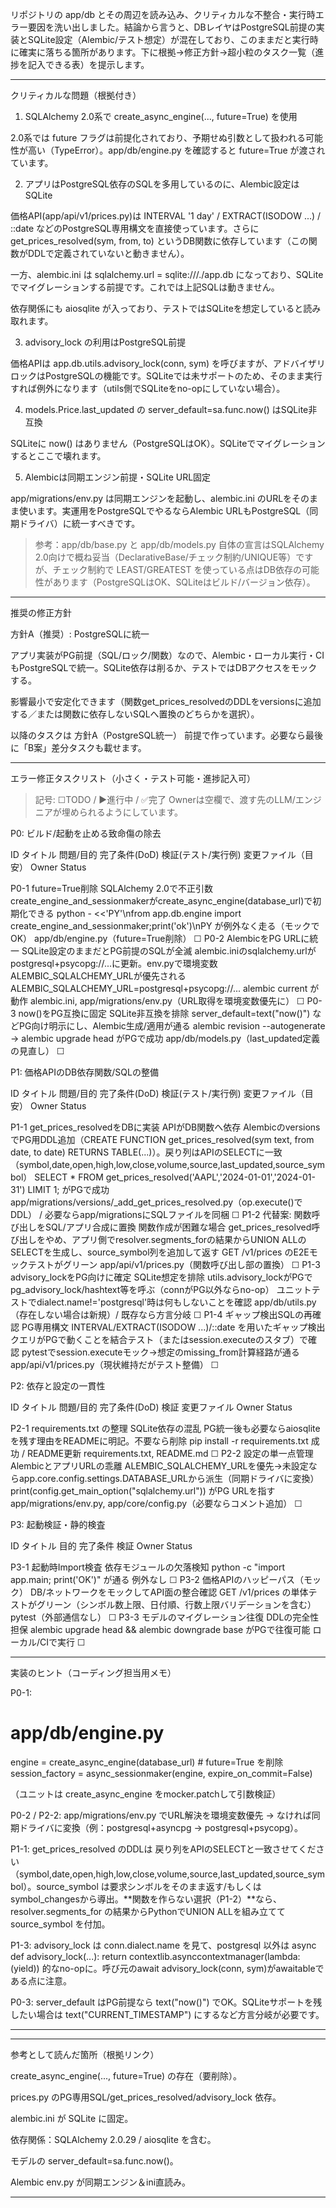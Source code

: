 リポジトリの app/db とその周辺を読み込み、クリティカルな不整合・実行時エラー要因を洗い出しました。結論から言うと、DBレイヤはPostgreSQL前提の実装とSQLite設定（Alembic/テスト想定）が混在しており、このままだと実行時に確実に落ちる箇所があります。下に根拠→修正方針→超小粒のタスク一覧（進捗を記入できる表）を提示します。


---

クリティカルな問題（根拠付き）

1. SQLAlchemy 2.0系で create_async_engine(..., future=True) を使用

2.0系では future フラグは前提化されており、予期せぬ引数として扱われる可能性が高い（TypeError）。app/db/engine.py を確認すると future=True が渡されています。



2. アプリはPostgreSQL依存のSQLを多用しているのに、Alembic設定はSQLite

価格API(app/api/v1/prices.py)は INTERVAL '1 day' / EXTRACT(ISODOW ...) / ::date などのPostgreSQL専用構文を直接使っています。さらに get_prices_resolved(sym, from, to) というDB関数に依存しています（この関数がDDLで定義されていないと動きません）。

一方、alembic.ini は sqlalchemy.url = sqlite:///./app.db になっており、SQLiteでマイグレーションする前提です。これでは上記SQLは動きません。

依存関係にも aiosqlite が入っており、テストではSQLiteを想定していると読み取れます。



3. advisory_lock の利用はPostgreSQL前提

価格APIは app.db.utils.advisory_lock(conn, sym) を呼びますが、アドバイザリロックはPostgreSQLの機能です。SQLiteでは未サポートのため、そのまま実行すれば例外になります（utils側でSQLiteをno-opにしていない場合）。



4. models.Price.last_updated の server_default=sa.func.now() はSQLite非互換

SQLiteに now() はありません（PostgreSQLはOK）。SQLiteでマイグレーションするとここで壊れます。



5. Alembicは同期エンジン前提・SQLite URL固定

app/migrations/env.py は同期エンジンを起動し、alembic.ini のURLをそのまま使います。実運用をPostgreSQLでやるならAlembic URLもPostgreSQL（同期ドライバ）に統一すべきです。




> 参考：app/db/base.py と app/db/models.py 自体の宣言はSQLAlchemy 2.0向けで概ね妥当（DeclarativeBase/チェック制約/UNIQUE等）ですが、チェック制約で LEAST/GREATEST を使っている点はDB依存の可能性があります（PostgreSQLはOK、SQLiteはビルド/バージョン依存）。




---

推奨の修正方針

方針A（推奨）: PostgreSQLに統一

アプリ実装がPG前提（SQL/ロック/関数）なので、Alembic・ローカル実行・CIもPostgreSQLで統一。SQLite依存は削るか、テストではDBアクセスをモックする。

影響最小で安定化できます（関数get_prices_resolvedのDDLをversionsに追加する／または関数に依存しないSQLへ置換のどちらかを選択）。





以降のタスクは 方針A（PostgreSQL統一） 前提で作っています。必要なら最後に「B案」差分タスクも載せます。


---

エラー修正タスクリスト（小さく・テスト可能・進捗記入可）

> 記号: ☐TODO / ▶進行中 / ✅完了
Ownerは空欄で、渡す先のLLM/エンジニアが埋められるようにしています。



P0: ビルド/起動を止める致命傷の除去

ID	タイトル	問題/目的	完了条件(DoD)	検証(テスト/実行例)	変更ファイル（目安）	Owner	Status

P0-1	future=True削除	SQLAlchemy 2.0で不正引数	create_engine_and_sessionmakerがcreate_async_engine(database_url)で初期化できる	python - <<'PY'\nfrom app.db.engine import create_engine_and_sessionmaker;print('ok')\nPY が例外なく走る（モックでOK）	app/db/engine.py（future=True削除） 		☐
P0-2	AlembicをPG URLに統一	SQLite設定のままだとPG前提のSQLが全滅	alembic.iniのsqlalchemy.urlがpostgresql+psycopg://...に更新。env.pyで環境変数ALEMBIC_SQLALCHEMY_URLが優先される	ALEMBIC_SQLALCHEMY_URL=postgresql+psycopg://... alembic current が動作	alembic.ini, app/migrations/env.py（URL取得を環境変数優先に） 		☐
P0-3	now()をPG互換に固定	SQLite非互換を排除	server_default=text("now()") などPG向け明示にし、Alembic生成/適用が通る	alembic revision --autogenerate → alembic upgrade head がPGで成功	app/db/models.py（last_updated定義の見直し） 		☐


P1: 価格APIのDB依存関数/SQLの整備

ID	タイトル	問題/目的	完了条件(DoD)	検証(テスト/実行例)	変更ファイル（目安）	Owner	Status

P1-1	get_prices_resolvedをDBに実装	APIがDB関数へ依存	AlembicのversionsでPG用DDL追加（CREATE FUNCTION get_prices_resolved(sym text, from date, to date) RETURNS TABLE(...)）。戻り列はAPIのSELECTに一致（symbol,date,open,high,low,close,volume,source,last_updated,source_symbol）	SELECT * FROM get_prices_resolved('AAPL','2024-01-01','2024-01-31') LIMIT 1; がPGで成功	app/migrations/versions/<timestamp>_add_get_prices_resolved.py（op.execute()でDDL） / 必要ならapp/migrationsにSQLファイルを同梱		☐
P1-2	代替案: 関数呼び出しをSQL/アプリ合成に置換	関数作成が困難な場合	get_prices_resolved呼び出しをやめ、アプリ側でresolver.segments_forの結果からUNION ALLのSELECTを生成し、source_symbol列を追加して返す	GET /v1/prices のE2Eモックテストがグリーン	app/api/v1/prices.py（関数呼び出し部の置換） 		☐
P1-3	advisory_lockをPG向けに確定	SQLite想定を排除	utils.advisory_lockがPGでpg_advisory_lock/hashtext等を呼ぶ（connがPG以外ならno-op）	ユニットテストでdialect.name!='postgresql'時は何もしないことを確認	app/db/utils.py（存在しない場合は新規）/ 既存なら方言分岐		☐
P1-4	ギャップ検出SQLの再確認	PG専用構文	INTERVAL/EXTRACT(ISODOW ...)/::date を用いたギャップ検出クエリがPGで動くことを結合テスト（またはsession.executeのスタブ）で確認	pytestでsession.executeモック→想定のmissing_from計算経路が通る	app/api/v1/prices.py（現状維持だがテスト整備） 		☐


P2: 依存と設定の一貫性

ID	タイトル	問題/目的	完了条件(DoD)	検証	変更ファイル	Owner	Status

P2-1	requirements.txt の整理	SQLite依存の混乱	PG統一後も必要ならaiosqliteを残す理由をREADMEに明記。不要なら削除	pip install -r requirements.txt 成功 / README更新	requirements.txt, README.md 		☐
P2-2	設定の単一点管理	AlembicとアプリURLの乖離	ALEMBIC_SQLALCHEMY_URLを優先→未設定ならapp.core.config.settings.DATABASE_URLから派生（同期ドライバに変換）	print(config.get_main_option("sqlalchemy.url")) がPG URLを指す	app/migrations/env.py, app/core/config.py（必要ならコメント追加） 		☐


P3: 起動検証・静的検査

ID	タイトル	目的	完了条件	検証	Owner	Status

P3-1	起動時Import検査	依存モジュールの欠落検知	python -c "import app.main; print('OK')" が通る	例外なし		☐
P3-2	価格APIのハッピーパス（モック）	DB/ネットワークをモックしてAPI面の整合確認	GET /v1/prices の単体テストがグリーン（シンボル数上限、日付順、行数上限バリデーションを含む）	pytest（外部通信なし）		☐
P3-3	モデルのマイグレーション往復	DDLの完全性担保	alembic upgrade head && alembic downgrade base がPGで往復可能	ローカル/CIで実行		☐



---

実装のヒント（コーディング担当用メモ）

P0-1:

# app/db/engine.py
engine = create_async_engine(database_url)  # future=True を削除
session_factory = async_sessionmaker(engine, expire_on_commit=False)

（ユニットは create_async_engine をmocker.patchして引数検証）

P0-2 / P2-2: app/migrations/env.py でURL解決を環境変数優先 → なければ同期ドライバに変換（例：postgresql+asyncpg → postgresql+psycopg）。

P1-1: get_prices_resolved のDDLは 戻り列をAPIのSELECTと一致させてください（symbol,date,open,high,low,close,volume,source,last_updated,source_symbol）。source_symbol は要求シンボルをそのまま返す/もしくはsymbol_changesから導出。**関数を作らない選択（P1-2）**なら、resolver.segments_for の結果からPythonでUNION ALLを組み立てて source_symbol を付加。

P1-3: advisory_lock は conn.dialect.name を見て、postgresql 以外は async def advisory_lock(...): return contextlib.asynccontextmanager(lambda: (yield)) 的なno-opに。呼び元のawait advisory_lock(conn, sym)がawaitableである点に注意。

P0-3: server_default はPG前提なら text("now()") でOK。SQLiteサポートを残したい場合は text("CURRENT_TIMESTAMP") にするなど方言分岐が必要です。



---


---

参考として読んだ箇所（根拠リンク）

create_async_engine(..., future=True) の存在（要削除）。

prices.py のPG専用SQL/get_prices_resolved/advisory_lock 依存。

alembic.ini が SQLite に固定。

依存関係：SQLAlchemy 2.0.29 / aiosqlite を含む。

モデルの server_default=sa.func.now()。

Alembic env.py が同期エンジン＆ini直読み。



---

